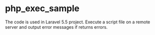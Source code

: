# php_exec_sample
The code is used in Laravel 5.5 project.  Execute a script file on a remote server and output error messages if returns errors.
